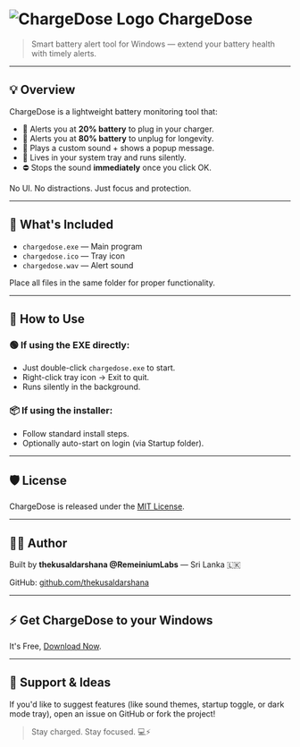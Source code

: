 # ![ChargeDose Logo](chargedose.ico) ChargeDose

> Smart battery alert tool for Windows — extend your battery health with timely alerts.

---

## 💡 Overview

ChargeDose is a lightweight battery monitoring tool that:
- 🪫 Alerts you at **20% battery** to plug in your charger.
- 🔋 Alerts you at **80% battery** to unplug for longevity.
- 🎵 Plays a custom sound + shows a popup message.
- 🧠 Lives in your system tray and runs silently.
- ⛔ Stops the sound **immediately** once you click OK.

No UI. No distractions. Just focus and protection.

---

## 📁 What's Included

- `chargedose.exe` — Main program
- `chargedose.ico` — Tray icon
- `chargedose.wav` — Alert sound

Place all files in the same folder for proper functionality.

---

## 🚀 How to Use

### 🟢 If using the EXE directly:
- Just double-click `chargedose.exe` to start.
- Right-click tray icon → Exit to quit.
- Runs silently in the background.

### 📦 If using the installer:
- Follow standard install steps.
- Optionally auto-start on login (via Startup folder).

---

## 🛡️ License

ChargeDose is released under the [MIT License](./license.txt).

---

## 👨‍💻 Author

Built by **thekusaldarshana @RemeiniumLabs** — Sri Lanka 🇱🇰  

GitHub: [github.com/thekusaldarshana](https://github.com/thekusaldarshana)

---

## ⚡ Get ChargeDose to your Windows

It's Free, [Download Now](https://chargedose.whatsthetime.online).

---

## 🙌 Support & Ideas

If you'd like to suggest features (like sound themes, startup toggle, or dark mode tray), open an issue on GitHub or fork the project!

> Stay charged. Stay focused. 💻⚡
